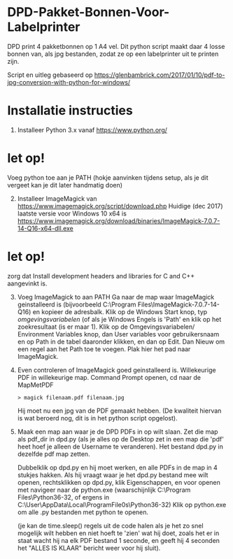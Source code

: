 # DPD-Pakket-Bonnen-Voor-Labelprinter
DPD print 4 pakketbonnen op 1 A4 vel. 
Dit python script maakt daar 4 losse bonnen van, als jpg bestanden, zodat ze op een labelprinter uit te printen zijn.


Script en uitleg gebaseerd op 
https://glenbambrick.com/2017/01/10/pdf-to-jpg-conversion-with-python-for-windows/

# Installatie instructies

1. Installeer Python 3.x vanaf https://www.python.org/
# let op!
Voeg python toe aan je PATH (hokje aanvinken tijdens setup, als je dit vergeet kan je dit later handmatig doen)

2. Installeer ImageMagick van https://www.imagemagick.org/script/download.php
Huidige (dec 2017) laatste versie voor Windows 10 x64 is
https://www.imagemagick.org/download/binaries/ImageMagick-7.0.7-14-Q16-x64-dll.exe

# let op!
zorg dat Install development headers and libraries for C and C++ aangevinkt is.

3. Voeg ImageMagick to aan PATH
Ga naar de map waar ImageMagick geinstalleerd is (bijvoorbeeld  C:\Program Files\ImageMagick-7.0.7-14-Q16) en kopieer de adresbalk.
Klik op de Windows Start knop, typ *omgevingsvariabelen* (of als je Windows Engels is  'Path' en klik op het  zoekresultaat (is er maar 1). Klik op de Omgevingsvariabelen/ Environment Variables knop, dan User variables voor gebruikersnaam en op Path in de tabel daaronder klikken, en dan op Edit.  Dan Nieuw om een regel aan het Path toe te voegen. Plak hier het pad naar ImageMagick.

4. Even controleren of ImageMagick goed geinstalleerd is.
Willekeurige PDF in willekeurige map.
Command Prompt openen, cd naar de MapMetPDF
	``` 
    > magick filenaam.pdf filenaam.jpg
	```
	
    Hij moet nu een jpg van de PDF gemaakt hebben. (De kwaliteit hiervan is wat beroerd nog, dit is in het python script opgelost).

5. Maak een map aan waar je de DPD PDFs in op wilt slaan.
Zet die map als pdf_dir in dpd.py
(als je alles op de Desktop zet in een map die 'pdf' heet hoef je alleen de Username te veranderen). 
Het bestand dpd.py in dezelfde pdf map zetten.

     Dubbelklik op dpd.py en hij moet werken, en alle PDFs in de map in 4 stukjes hakken.
Als hij vraagt waar je het dpd.py bestand mee wilt openen, rechtsklikken op dpd.py, klik Eigenschappen, en voor openen met navigeer naar de python.exe  (waarschijnlijk C:\Program Files\Python36-32\,  of ergens in  C:\User\AppData\Local\ProgramFile0s\Python36-32)
Klik op python.exe om alle .py bestanden met python te openen.

    (je kan de time.sleep() regels uit de code halen als je het zo snel mogelijk wilt hebben en niet hoeft te 'zien' wat hij doet, zoals het er in staat wacht hij na elk PDF bestand 1 seconde, en geeft hij 4 seconden het "ALLES IS KLAAR" bericht weer voor hij sluit).
